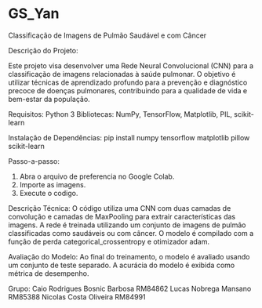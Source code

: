 # GS_Yan

Classificação de Imagens de Pulmão Saudável e com Câncer

Descrição do Projeto:

Este projeto visa desenvolver uma Rede Neural Convolucional (CNN) para a classificação de imagens relacionadas à saúde pulmonar. O objetivo é utilizar técnicas de aprendizado profundo para a prevenção e diagnóstico precoce de doenças pulmonares, contribuindo para a qualidade de vida e bem-estar da população.


Requisitos:
Python 3
Bibliotecas: NumPy, TensorFlow, Matplotlib, PIL, scikit-learn

Instalação de Dependências:
pip install numpy tensorflow matplotlib pillow scikit-learn

Passo-a-passo:
1. Abra o arquivo de preferencia no Google Colab.
2. Importe as imagens.
3. Execute o codigo.

Descrição Técnica:
O código utiliza uma CNN com duas camadas de convolução e camadas de MaxPooling para extrair características das imagens. A rede é treinada utilizando um conjunto de imagens de pulmão classificadas como saudáveis ou com câncer. O modelo é compilado com a função de perda categorical_crossentropy e otimizador adam.

Avaliação do Modelo:
Ao final do treinamento, o modelo é avaliado usando um conjunto de teste separado. A acurácia do modelo é exibida como métrica de desempenho.

Grupo:
Caio Rodrigues Bosnic Barbosa RM84862
Lucas Nobrega Mansano RM85388
Nicolas Costa Oliveira RM84991
